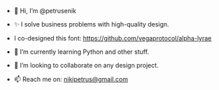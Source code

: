 - 👋 Hi, I’m @petrusenik
- ✨ I solve business problems with high-quality design.
- I co-designed this font: https://github.com/vegaprotocol/alpha-lyrae
  
- 🌱 I’m currently learning Python and other stuff.
- 💞️ I’m looking to collaborate on any design project.
- 📫 Reach me on: nikipetrus@gmail.com

<!---
petrusenik/petrusenik is a ✨ special ✨ repository because its `README.md` (this file) appears on your GitHub profile.
You can click the Preview link to take a look at your changes.
--->
